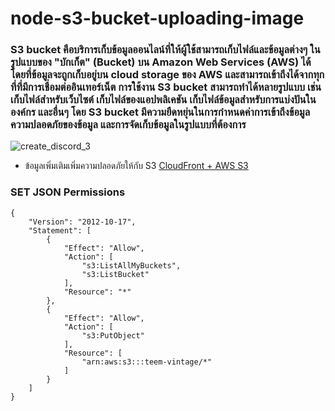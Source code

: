 # node-s3-bucket-uploading-image

### S3 bucket คือบริการเก็บข้อมูลออนไลน์ที่ให้ผู้ใช้สามารถเก็บไฟล์และข้อมูลต่างๆ ในรูปแบบของ "บักเก็ต" (Bucket) บน Amazon Web Services (AWS) ได้ โดยที่ข้อมูลจะถูกเก็บอยู่บน cloud storage ของ AWS และสามารถเข้าถึงได้จากทุกที่ที่มีการเชื่อมต่ออินเทอร์เน็ต การใช้งาน S3 bucket สามารถทำได้หลายรูปแบบ เช่น เก็บไฟล์สำหรับเว็บไซต์ เก็บไฟล์ของแอปพลิเคชัน เก็บไฟล์ข้อมูลสำหรับการแบ่งปันในองค์กร และอื่นๆ โดย S3 bucket มีความยืดหยุ่นในการกำหนดค่าการเข้าถึงข้อมูล ความปลอดภัยของข้อมูล และการจัดเก็บข้อมูลในรูปแบบที่ต้องการ

![create_discord_3](https://cdn.nerdyelectronics.com/wp-content/uploads/2020/03/NE-S3-storage.png)

- ข้อมูลเพิ่มเติมเพิ่มความปลอดภัยให้กับ​ S3 [CloudFront + AWS S3](https://snappytux.com/how-to-set-up-a-cloudfront-for-amazon-s3/)

### SET JSON Permissions

```
{
    "Version": "2012-10-17",
    "Statement": [
        {
            "Effect": "Allow",
            "Action": [
                "s3:ListAllMyBuckets",
                "s3:ListBucket"
            ],
            "Resource": "*"
        },
        {
            "Effect": "Allow",
            "Action": [
                "s3:PutObject"
            ],
            "Resource": [
                "arn:aws:s3:::teem-vintage/*"
            ]
        }
    ]
}
```